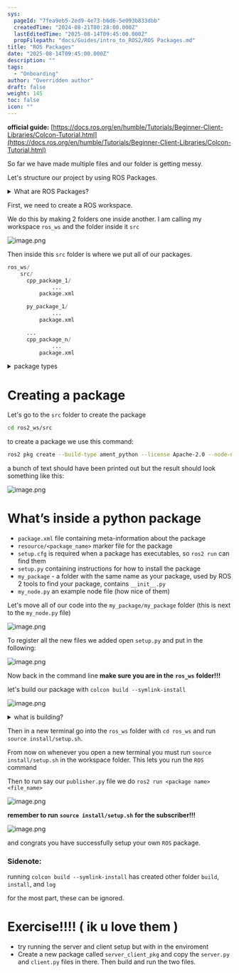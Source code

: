 ```yaml
---
sys:
  pageId: "7fea9eb5-2ed9-4e73-b6d6-5e093b833dbb"
  createdTime: "2024-08-21T00:28:00.000Z"
  lastEditedTime: "2025-08-14T09:45:00.000Z"
  propFilepath: "docs/Guides/intro_to_ROS2/ROS Packages.md"
title: "ROS Packages"
date: "2025-08-14T09:45:00.000Z"
description: ""
tags:
  - "Onboarding"
author: "Overridden author"
draft: false
weight: 145
toc: false
icon: ""
---
```


**official guide:** [https://docs.ros.org/en/humble/Tutorials/Beginner-Client-Libraries/Colcon-Tutorial.html](https://docs.ros.org/en/humble/Tutorials/Beginner-Client-Libraries/Colcon-Tutorial.html)

So far we have made multiple files and our folder is getting messy.

Let's structure our project by using ROS Packages.

<details>
      <summary>What are ROS Packages?</summary>
      ROS Packages are, as the name implies, packages of code that are highly sharable between ROS developers.
  </details>

First, we need to create a ROS workspace.

We do this by making 2 folders one inside another. I am calling my workspace `ros_ws` and the folder inside it `src`

![image.png](https://prod-files-secure.s3.us-west-2.amazonaws.com/d518164a-d88e-44d1-a4ee-3adb3bd8bce0/70706947-fd18-4537-a67b-e12946812d31/image.png?X-Amz-Algorithm=AWS4-HMAC-SHA256&X-Amz-Content-Sha256=UNSIGNED-PAYLOAD&X-Amz-Credential=ASIAZI2LB466VNQ7SSUN%2F20250816%2Fus-west-2%2Fs3%2Faws4_request&X-Amz-Date=20250816T150807Z&X-Amz-Expires=3600&X-Amz-Security-Token=IQoJb3JpZ2luX2VjEC4aCXVzLXdlc3QtMiJIMEYCIQCcOOdsZDsBgIbRsKjWtOo%2BB0ugGmo23UaIRXdGk37rRQIhAJPl1yzCIApkJlDF8Ouhk4V0xqpTHQQS64cR%2FqXwb0%2FPKv8DCHcQABoMNjM3NDIzMTgzODA1IgwM%2B3rFVWxYUFnVVK4q3AN8GsP921MNkDsIRi%2Ffb8SX%2BHr3ObtEA5yUuT6jT3DFV2yW9BpGH7b59YDaq8A49NnRrxZsatwCKO9%2Brc4UeiQvsIhuawilSS2fIwc4YWd4sqT01n8vHL1Z%2BbbiWtvc%2FCGeN6qcI58B8BaUuiOoq0Xr7ED5PUKGX6XR0tbiILPucglTfLhDAsXGTkoGBjK6pnEQ20BBXushz2m1u2%2Bcl4tZw1mPgLnqAY772LwznRYgjiruL5Cw%2B%2FYQrFk8R%2FsYMSdMDTVbglV8N2DxUXJhABaT5mi157meQcstE3L1e7qgiIZyzsKngXqh%2BpTbTZt99oE7hZaRTO1xchDqLRNK7Ya2RXAZ64lmVv1KnC6QMYHB%2FtOY57M3jZcr5lw4d%2FyyH0cWyqA0G5TfBr70ZeHnDuIwsmftaBfxe6JU0BIxHzGnDq30Hz1yKBh5QEAaUAnUbqIv9GkEfnqjoYcp2mBwsXtYp0cu32yp9NJtm%2BGwndSHd8ug%2FNxxhEQPRCz%2FMkfJRF%2FTdeylRdqNaJvTUK3uLDtNZo0r0xRC2A%2FHKoXEUYXiQeZUj0iZhdQn907e5oLOg%2BYB1FSXOyITt%2FXnmP%2FQJ%2Bfhggj1JATp6TSflgkoRkGHpYTIIT%2FhogXOp4U6kjDOnILFBjqkAWITdDvEiDv%2BAP7QgN78idsNFfyIE2OwE5CO7eSB753Mjwis6qUQCqR%2FfmYGJMNsgd7hjBwyga8fBDYXRb%2BUqJqMYkPRy8bUyHDAiSF8vD88qF%2FeEvdh1ZZ1o7aofoMR1sl2qS76eT4nl8ZyaJi713LwzeRk%2F1JDj%2BH1JqMpRif6PFzxAg7jxfTmduOfaLfZw9SHesQhDYHx%2FDmBaNWg2LVJWtcU&X-Amz-Signature=13b44ef76d2ec9c486fa80601ca086c39f5b5feb6dff75e99d854529a2178bdd&X-Amz-SignedHeaders=host&x-amz-checksum-mode=ENABLED&x-id=GetObject)

Then inside this `src` folder is where we put all of our packages.

```python
ros_ws/
    src/
      cpp_package_1/
		      ...
          package.xml

      py_package_1/
		      ...
          package.xml

      ...
      cpp_package_n/
		      ...
          package.xml

```

<details>
      <summary>package types</summary>
      packages can be either `C++` or python.
  </details>

# Creating a package

Let's go to the `src` folder to create the package

```bash
cd ros2_ws/src
```

to create a package we use this command:

```bash
ros2 pkg create --build-type ament_python --license Apache-2.0 --node-name my_node my_package
```

a bunch of text should have been printed out but the result should look something like this:

![image.png](https://prod-files-secure.s3.us-west-2.amazonaws.com/d518164a-d88e-44d1-a4ee-3adb3bd8bce0/e6cf1e3f-8512-4a3e-b131-079f800bf3e8/image.png?X-Amz-Algorithm=AWS4-HMAC-SHA256&X-Amz-Content-Sha256=UNSIGNED-PAYLOAD&X-Amz-Credential=ASIAZI2LB466VNQ7SSUN%2F20250816%2Fus-west-2%2Fs3%2Faws4_request&X-Amz-Date=20250816T150807Z&X-Amz-Expires=3600&X-Amz-Security-Token=IQoJb3JpZ2luX2VjEC4aCXVzLXdlc3QtMiJIMEYCIQCcOOdsZDsBgIbRsKjWtOo%2BB0ugGmo23UaIRXdGk37rRQIhAJPl1yzCIApkJlDF8Ouhk4V0xqpTHQQS64cR%2FqXwb0%2FPKv8DCHcQABoMNjM3NDIzMTgzODA1IgwM%2B3rFVWxYUFnVVK4q3AN8GsP921MNkDsIRi%2Ffb8SX%2BHr3ObtEA5yUuT6jT3DFV2yW9BpGH7b59YDaq8A49NnRrxZsatwCKO9%2Brc4UeiQvsIhuawilSS2fIwc4YWd4sqT01n8vHL1Z%2BbbiWtvc%2FCGeN6qcI58B8BaUuiOoq0Xr7ED5PUKGX6XR0tbiILPucglTfLhDAsXGTkoGBjK6pnEQ20BBXushz2m1u2%2Bcl4tZw1mPgLnqAY772LwznRYgjiruL5Cw%2B%2FYQrFk8R%2FsYMSdMDTVbglV8N2DxUXJhABaT5mi157meQcstE3L1e7qgiIZyzsKngXqh%2BpTbTZt99oE7hZaRTO1xchDqLRNK7Ya2RXAZ64lmVv1KnC6QMYHB%2FtOY57M3jZcr5lw4d%2FyyH0cWyqA0G5TfBr70ZeHnDuIwsmftaBfxe6JU0BIxHzGnDq30Hz1yKBh5QEAaUAnUbqIv9GkEfnqjoYcp2mBwsXtYp0cu32yp9NJtm%2BGwndSHd8ug%2FNxxhEQPRCz%2FMkfJRF%2FTdeylRdqNaJvTUK3uLDtNZo0r0xRC2A%2FHKoXEUYXiQeZUj0iZhdQn907e5oLOg%2BYB1FSXOyITt%2FXnmP%2FQJ%2Bfhggj1JATp6TSflgkoRkGHpYTIIT%2FhogXOp4U6kjDOnILFBjqkAWITdDvEiDv%2BAP7QgN78idsNFfyIE2OwE5CO7eSB753Mjwis6qUQCqR%2FfmYGJMNsgd7hjBwyga8fBDYXRb%2BUqJqMYkPRy8bUyHDAiSF8vD88qF%2FeEvdh1ZZ1o7aofoMR1sl2qS76eT4nl8ZyaJi713LwzeRk%2F1JDj%2BH1JqMpRif6PFzxAg7jxfTmduOfaLfZw9SHesQhDYHx%2FDmBaNWg2LVJWtcU&X-Amz-Signature=c07e561e96d539b65c8a5af3880221ba487eab58ff82ebb30691a80438aabb12&X-Amz-SignedHeaders=host&x-amz-checksum-mode=ENABLED&x-id=GetObject)

# What’s inside a python package

- `package.xml` file containing meta-information about the package
- `resource/<package_name>` marker file for the package
- `setup.cfg` is required when a package has executables, so `ros2 run` can find them
- `setup.py` containing instructions for how to install the package
- `my_package` - a folder with the same name as your package, used by ROS 2 tools to find your package, contains `__init__.py`
- `my_node.py` an example node file (how nice of them)

Let's move all of our code into the `my_package/my_package` folder (this is next to the `my_node.py` file)

![image.png](https://prod-files-secure.s3.us-west-2.amazonaws.com/d518164a-d88e-44d1-a4ee-3adb3bd8bce0/9ce58f11-0da9-4d3e-b86d-506a9685d378/image.png?X-Amz-Algorithm=AWS4-HMAC-SHA256&X-Amz-Content-Sha256=UNSIGNED-PAYLOAD&X-Amz-Credential=ASIAZI2LB466VNQ7SSUN%2F20250816%2Fus-west-2%2Fs3%2Faws4_request&X-Amz-Date=20250816T150807Z&X-Amz-Expires=3600&X-Amz-Security-Token=IQoJb3JpZ2luX2VjEC4aCXVzLXdlc3QtMiJIMEYCIQCcOOdsZDsBgIbRsKjWtOo%2BB0ugGmo23UaIRXdGk37rRQIhAJPl1yzCIApkJlDF8Ouhk4V0xqpTHQQS64cR%2FqXwb0%2FPKv8DCHcQABoMNjM3NDIzMTgzODA1IgwM%2B3rFVWxYUFnVVK4q3AN8GsP921MNkDsIRi%2Ffb8SX%2BHr3ObtEA5yUuT6jT3DFV2yW9BpGH7b59YDaq8A49NnRrxZsatwCKO9%2Brc4UeiQvsIhuawilSS2fIwc4YWd4sqT01n8vHL1Z%2BbbiWtvc%2FCGeN6qcI58B8BaUuiOoq0Xr7ED5PUKGX6XR0tbiILPucglTfLhDAsXGTkoGBjK6pnEQ20BBXushz2m1u2%2Bcl4tZw1mPgLnqAY772LwznRYgjiruL5Cw%2B%2FYQrFk8R%2FsYMSdMDTVbglV8N2DxUXJhABaT5mi157meQcstE3L1e7qgiIZyzsKngXqh%2BpTbTZt99oE7hZaRTO1xchDqLRNK7Ya2RXAZ64lmVv1KnC6QMYHB%2FtOY57M3jZcr5lw4d%2FyyH0cWyqA0G5TfBr70ZeHnDuIwsmftaBfxe6JU0BIxHzGnDq30Hz1yKBh5QEAaUAnUbqIv9GkEfnqjoYcp2mBwsXtYp0cu32yp9NJtm%2BGwndSHd8ug%2FNxxhEQPRCz%2FMkfJRF%2FTdeylRdqNaJvTUK3uLDtNZo0r0xRC2A%2FHKoXEUYXiQeZUj0iZhdQn907e5oLOg%2BYB1FSXOyITt%2FXnmP%2FQJ%2Bfhggj1JATp6TSflgkoRkGHpYTIIT%2FhogXOp4U6kjDOnILFBjqkAWITdDvEiDv%2BAP7QgN78idsNFfyIE2OwE5CO7eSB753Mjwis6qUQCqR%2FfmYGJMNsgd7hjBwyga8fBDYXRb%2BUqJqMYkPRy8bUyHDAiSF8vD88qF%2FeEvdh1ZZ1o7aofoMR1sl2qS76eT4nl8ZyaJi713LwzeRk%2F1JDj%2BH1JqMpRif6PFzxAg7jxfTmduOfaLfZw9SHesQhDYHx%2FDmBaNWg2LVJWtcU&X-Amz-Signature=8950767c330da71afb0e506b150c2e032e00aed27db3e52b85ca7f559f929119&X-Amz-SignedHeaders=host&x-amz-checksum-mode=ENABLED&x-id=GetObject)

To register all the new files we added open `setup.py` and put in the following:

![image.png](https://prod-files-secure.s3.us-west-2.amazonaws.com/d518164a-d88e-44d1-a4ee-3adb3bd8bce0/1cd7c262-4cae-4496-9d75-c178537d24a2/image.png?X-Amz-Algorithm=AWS4-HMAC-SHA256&X-Amz-Content-Sha256=UNSIGNED-PAYLOAD&X-Amz-Credential=ASIAZI2LB466VNQ7SSUN%2F20250816%2Fus-west-2%2Fs3%2Faws4_request&X-Amz-Date=20250816T150807Z&X-Amz-Expires=3600&X-Amz-Security-Token=IQoJb3JpZ2luX2VjEC4aCXVzLXdlc3QtMiJIMEYCIQCcOOdsZDsBgIbRsKjWtOo%2BB0ugGmo23UaIRXdGk37rRQIhAJPl1yzCIApkJlDF8Ouhk4V0xqpTHQQS64cR%2FqXwb0%2FPKv8DCHcQABoMNjM3NDIzMTgzODA1IgwM%2B3rFVWxYUFnVVK4q3AN8GsP921MNkDsIRi%2Ffb8SX%2BHr3ObtEA5yUuT6jT3DFV2yW9BpGH7b59YDaq8A49NnRrxZsatwCKO9%2Brc4UeiQvsIhuawilSS2fIwc4YWd4sqT01n8vHL1Z%2BbbiWtvc%2FCGeN6qcI58B8BaUuiOoq0Xr7ED5PUKGX6XR0tbiILPucglTfLhDAsXGTkoGBjK6pnEQ20BBXushz2m1u2%2Bcl4tZw1mPgLnqAY772LwznRYgjiruL5Cw%2B%2FYQrFk8R%2FsYMSdMDTVbglV8N2DxUXJhABaT5mi157meQcstE3L1e7qgiIZyzsKngXqh%2BpTbTZt99oE7hZaRTO1xchDqLRNK7Ya2RXAZ64lmVv1KnC6QMYHB%2FtOY57M3jZcr5lw4d%2FyyH0cWyqA0G5TfBr70ZeHnDuIwsmftaBfxe6JU0BIxHzGnDq30Hz1yKBh5QEAaUAnUbqIv9GkEfnqjoYcp2mBwsXtYp0cu32yp9NJtm%2BGwndSHd8ug%2FNxxhEQPRCz%2FMkfJRF%2FTdeylRdqNaJvTUK3uLDtNZo0r0xRC2A%2FHKoXEUYXiQeZUj0iZhdQn907e5oLOg%2BYB1FSXOyITt%2FXnmP%2FQJ%2Bfhggj1JATp6TSflgkoRkGHpYTIIT%2FhogXOp4U6kjDOnILFBjqkAWITdDvEiDv%2BAP7QgN78idsNFfyIE2OwE5CO7eSB753Mjwis6qUQCqR%2FfmYGJMNsgd7hjBwyga8fBDYXRb%2BUqJqMYkPRy8bUyHDAiSF8vD88qF%2FeEvdh1ZZ1o7aofoMR1sl2qS76eT4nl8ZyaJi713LwzeRk%2F1JDj%2BH1JqMpRif6PFzxAg7jxfTmduOfaLfZw9SHesQhDYHx%2FDmBaNWg2LVJWtcU&X-Amz-Signature=d39616de207799a68fab109972c4e471bb5fd0f4556119debeabfc3a67fdc19e&X-Amz-SignedHeaders=host&x-amz-checksum-mode=ENABLED&x-id=GetObject)

Now back in the command line **make sure you are in the** **`ros_ws`** **folder!!!**

let's build our package with `colcon build --symlink-install`

![image.png](https://prod-files-secure.s3.us-west-2.amazonaws.com/d518164a-d88e-44d1-a4ee-3adb3bd8bce0/2f2a0d27-b173-48fd-b189-5f5c0ce65619/image.png?X-Amz-Algorithm=AWS4-HMAC-SHA256&X-Amz-Content-Sha256=UNSIGNED-PAYLOAD&X-Amz-Credential=ASIAZI2LB466VNQ7SSUN%2F20250816%2Fus-west-2%2Fs3%2Faws4_request&X-Amz-Date=20250816T150807Z&X-Amz-Expires=3600&X-Amz-Security-Token=IQoJb3JpZ2luX2VjEC4aCXVzLXdlc3QtMiJIMEYCIQCcOOdsZDsBgIbRsKjWtOo%2BB0ugGmo23UaIRXdGk37rRQIhAJPl1yzCIApkJlDF8Ouhk4V0xqpTHQQS64cR%2FqXwb0%2FPKv8DCHcQABoMNjM3NDIzMTgzODA1IgwM%2B3rFVWxYUFnVVK4q3AN8GsP921MNkDsIRi%2Ffb8SX%2BHr3ObtEA5yUuT6jT3DFV2yW9BpGH7b59YDaq8A49NnRrxZsatwCKO9%2Brc4UeiQvsIhuawilSS2fIwc4YWd4sqT01n8vHL1Z%2BbbiWtvc%2FCGeN6qcI58B8BaUuiOoq0Xr7ED5PUKGX6XR0tbiILPucglTfLhDAsXGTkoGBjK6pnEQ20BBXushz2m1u2%2Bcl4tZw1mPgLnqAY772LwznRYgjiruL5Cw%2B%2FYQrFk8R%2FsYMSdMDTVbglV8N2DxUXJhABaT5mi157meQcstE3L1e7qgiIZyzsKngXqh%2BpTbTZt99oE7hZaRTO1xchDqLRNK7Ya2RXAZ64lmVv1KnC6QMYHB%2FtOY57M3jZcr5lw4d%2FyyH0cWyqA0G5TfBr70ZeHnDuIwsmftaBfxe6JU0BIxHzGnDq30Hz1yKBh5QEAaUAnUbqIv9GkEfnqjoYcp2mBwsXtYp0cu32yp9NJtm%2BGwndSHd8ug%2FNxxhEQPRCz%2FMkfJRF%2FTdeylRdqNaJvTUK3uLDtNZo0r0xRC2A%2FHKoXEUYXiQeZUj0iZhdQn907e5oLOg%2BYB1FSXOyITt%2FXnmP%2FQJ%2Bfhggj1JATp6TSflgkoRkGHpYTIIT%2FhogXOp4U6kjDOnILFBjqkAWITdDvEiDv%2BAP7QgN78idsNFfyIE2OwE5CO7eSB753Mjwis6qUQCqR%2FfmYGJMNsgd7hjBwyga8fBDYXRb%2BUqJqMYkPRy8bUyHDAiSF8vD88qF%2FeEvdh1ZZ1o7aofoMR1sl2qS76eT4nl8ZyaJi713LwzeRk%2F1JDj%2BH1JqMpRif6PFzxAg7jxfTmduOfaLfZw9SHesQhDYHx%2FDmBaNWg2LVJWtcU&X-Amz-Signature=ecf7a09709e127d6723a3ac29fe85c2013508382277cf2f143b36d7d1c164aef&X-Amz-SignedHeaders=host&x-amz-checksum-mode=ENABLED&x-id=GetObject)

<details>

<summary>what is building?</summary>

if you are a CS major at Rose-Hulman you will learn the answer to this in CSSE132

but TLDR; is it combines all the code files into one program that can be run easily 

</details>

Then in a new terminal go into the `ros_ws` folder with `cd ros_ws` and run `source install/setup.sh`. 

From now on whenever you open a new terminal you must run `source install/setup.sh` in the workspace folder. This lets you run the `ROS` command

Then to run say our `publisher.py` file we do `ros2 run <package name> <file_name>`

![image.png](https://prod-files-secure.s3.us-west-2.amazonaws.com/d518164a-d88e-44d1-a4ee-3adb3bd8bce0/4f4b1219-3a44-4632-aa0a-ce3471699f59/image.png?X-Amz-Algorithm=AWS4-HMAC-SHA256&X-Amz-Content-Sha256=UNSIGNED-PAYLOAD&X-Amz-Credential=ASIAZI2LB466VNQ7SSUN%2F20250816%2Fus-west-2%2Fs3%2Faws4_request&X-Amz-Date=20250816T150807Z&X-Amz-Expires=3600&X-Amz-Security-Token=IQoJb3JpZ2luX2VjEC4aCXVzLXdlc3QtMiJIMEYCIQCcOOdsZDsBgIbRsKjWtOo%2BB0ugGmo23UaIRXdGk37rRQIhAJPl1yzCIApkJlDF8Ouhk4V0xqpTHQQS64cR%2FqXwb0%2FPKv8DCHcQABoMNjM3NDIzMTgzODA1IgwM%2B3rFVWxYUFnVVK4q3AN8GsP921MNkDsIRi%2Ffb8SX%2BHr3ObtEA5yUuT6jT3DFV2yW9BpGH7b59YDaq8A49NnRrxZsatwCKO9%2Brc4UeiQvsIhuawilSS2fIwc4YWd4sqT01n8vHL1Z%2BbbiWtvc%2FCGeN6qcI58B8BaUuiOoq0Xr7ED5PUKGX6XR0tbiILPucglTfLhDAsXGTkoGBjK6pnEQ20BBXushz2m1u2%2Bcl4tZw1mPgLnqAY772LwznRYgjiruL5Cw%2B%2FYQrFk8R%2FsYMSdMDTVbglV8N2DxUXJhABaT5mi157meQcstE3L1e7qgiIZyzsKngXqh%2BpTbTZt99oE7hZaRTO1xchDqLRNK7Ya2RXAZ64lmVv1KnC6QMYHB%2FtOY57M3jZcr5lw4d%2FyyH0cWyqA0G5TfBr70ZeHnDuIwsmftaBfxe6JU0BIxHzGnDq30Hz1yKBh5QEAaUAnUbqIv9GkEfnqjoYcp2mBwsXtYp0cu32yp9NJtm%2BGwndSHd8ug%2FNxxhEQPRCz%2FMkfJRF%2FTdeylRdqNaJvTUK3uLDtNZo0r0xRC2A%2FHKoXEUYXiQeZUj0iZhdQn907e5oLOg%2BYB1FSXOyITt%2FXnmP%2FQJ%2Bfhggj1JATp6TSflgkoRkGHpYTIIT%2FhogXOp4U6kjDOnILFBjqkAWITdDvEiDv%2BAP7QgN78idsNFfyIE2OwE5CO7eSB753Mjwis6qUQCqR%2FfmYGJMNsgd7hjBwyga8fBDYXRb%2BUqJqMYkPRy8bUyHDAiSF8vD88qF%2FeEvdh1ZZ1o7aofoMR1sl2qS76eT4nl8ZyaJi713LwzeRk%2F1JDj%2BH1JqMpRif6PFzxAg7jxfTmduOfaLfZw9SHesQhDYHx%2FDmBaNWg2LVJWtcU&X-Amz-Signature=489efebdc0d15813cc524a15c3b17572d31b55bc6e482996797231e0c39c23b2&X-Amz-SignedHeaders=host&x-amz-checksum-mode=ENABLED&x-id=GetObject)

**remember to run** **`source install/setup.sh`** **for the subscriber!!!**

![image.png](https://prod-files-secure.s3.us-west-2.amazonaws.com/d518164a-d88e-44d1-a4ee-3adb3bd8bce0/02121119-dad4-49ec-8356-c956108b4243/image.png?X-Amz-Algorithm=AWS4-HMAC-SHA256&X-Amz-Content-Sha256=UNSIGNED-PAYLOAD&X-Amz-Credential=ASIAZI2LB466VNQ7SSUN%2F20250816%2Fus-west-2%2Fs3%2Faws4_request&X-Amz-Date=20250816T150807Z&X-Amz-Expires=3600&X-Amz-Security-Token=IQoJb3JpZ2luX2VjEC4aCXVzLXdlc3QtMiJIMEYCIQCcOOdsZDsBgIbRsKjWtOo%2BB0ugGmo23UaIRXdGk37rRQIhAJPl1yzCIApkJlDF8Ouhk4V0xqpTHQQS64cR%2FqXwb0%2FPKv8DCHcQABoMNjM3NDIzMTgzODA1IgwM%2B3rFVWxYUFnVVK4q3AN8GsP921MNkDsIRi%2Ffb8SX%2BHr3ObtEA5yUuT6jT3DFV2yW9BpGH7b59YDaq8A49NnRrxZsatwCKO9%2Brc4UeiQvsIhuawilSS2fIwc4YWd4sqT01n8vHL1Z%2BbbiWtvc%2FCGeN6qcI58B8BaUuiOoq0Xr7ED5PUKGX6XR0tbiILPucglTfLhDAsXGTkoGBjK6pnEQ20BBXushz2m1u2%2Bcl4tZw1mPgLnqAY772LwznRYgjiruL5Cw%2B%2FYQrFk8R%2FsYMSdMDTVbglV8N2DxUXJhABaT5mi157meQcstE3L1e7qgiIZyzsKngXqh%2BpTbTZt99oE7hZaRTO1xchDqLRNK7Ya2RXAZ64lmVv1KnC6QMYHB%2FtOY57M3jZcr5lw4d%2FyyH0cWyqA0G5TfBr70ZeHnDuIwsmftaBfxe6JU0BIxHzGnDq30Hz1yKBh5QEAaUAnUbqIv9GkEfnqjoYcp2mBwsXtYp0cu32yp9NJtm%2BGwndSHd8ug%2FNxxhEQPRCz%2FMkfJRF%2FTdeylRdqNaJvTUK3uLDtNZo0r0xRC2A%2FHKoXEUYXiQeZUj0iZhdQn907e5oLOg%2BYB1FSXOyITt%2FXnmP%2FQJ%2Bfhggj1JATp6TSflgkoRkGHpYTIIT%2FhogXOp4U6kjDOnILFBjqkAWITdDvEiDv%2BAP7QgN78idsNFfyIE2OwE5CO7eSB753Mjwis6qUQCqR%2FfmYGJMNsgd7hjBwyga8fBDYXRb%2BUqJqMYkPRy8bUyHDAiSF8vD88qF%2FeEvdh1ZZ1o7aofoMR1sl2qS76eT4nl8ZyaJi713LwzeRk%2F1JDj%2BH1JqMpRif6PFzxAg7jxfTmduOfaLfZw9SHesQhDYHx%2FDmBaNWg2LVJWtcU&X-Amz-Signature=66eed09d86eda8fc8db02d6822c9e672dad54c2af02f95379dd283a34c32900b&X-Amz-SignedHeaders=host&x-amz-checksum-mode=ENABLED&x-id=GetObject)

and congrats you have successfully setup your own `ROS` package.

### Sidenote:

running `colcon build --symlink-install` has created other folder `build`, `install`, and `log`

for the most part, these can be ignored.

# Exercise!!!! ( ik u love them )

- try running the server and client setup but with in the enviroment
- Create a new package called `server_client_pkg` and copy the `server.py` and `client.py` files in there. Then build and run the two files.
